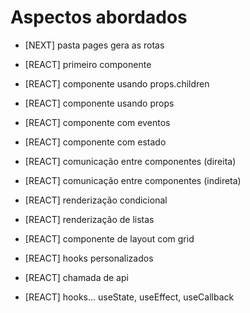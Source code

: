 # Aspectos abordados

- [NEXT] pasta pages gera as rotas
- [REACT] primeiro componente
- [REACT] componente usando props.children
- [REACT] componente usando props
- [REACT] componente com eventos

- [REACT] componente com estado
- [REACT] comunicação entre componentes (direita)
- [REACT] comunicação entre componentes (indireta)

- [REACT] renderização condicional
- [REACT] renderização de listas

- [REACT] componente de layout com grid
- [REACT] hooks personalizados
- [REACT] chamada de api

- [REACT] hooks... useState, useEffect, useCallback
